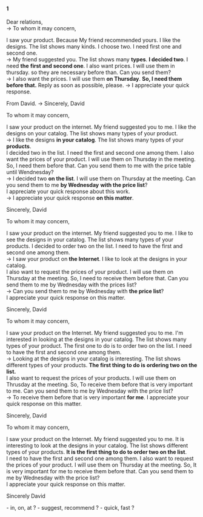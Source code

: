 #### 1
Dear relations,  
-> To whom it may concern, 
  
I saw your product. Because My friend recommended yours. I like the designs. The list shows many kinds. I choose two. I need first one and second one.  
-> My friend suggested you. The list shows many **types**. **I decided two**. I need **the** **first and second one**.
I also want prices. I will use them in thursday. so they are necessary before than. Can you send them?  
-> I also want the prices. I will use them **on Thursday**. **So, I need them before that.**
Reply as soon as possible, please.
-> I appreciate your quick response.
  
From David.
-> Sincerely, David
</hr>
To whom it may concern,  

I saw your product on the internet. My friend suggested you to me. I like the designs on your catalog. The list shows many types of your product.  
-> I like the designs **in your catalog**. The list shows many types of your **products**.  
I decided two in the list. I need the first and second one among them. I also want the prices of your product. I will use them on Thursday in the meeting. So, I need them before that. Can you send them to me with the price table until Wendnesday?  
-> I decided two **on the list**. I will use them on Thursday at the meeting. Can you send them to me **by Wednesday** **with the price list**?  
I appreciate your quick response about this work.  
-> I appreciate your quick response **on this matter**.

Sincerely, David
</hr>
To whom it may concern,  
  
I saw your product on the internet. My friend suggested you to me. I like to see the designs in your catalog. The list shows many types of your products. I decided to order two on the list. I need to have the first and second one among them.  
-> I saw your product on **the Internet**. I like to look at the designs in your catalog.  
I also want to request the prices of your product. I will use them on Thursday at the meeting. So, I need to receive them before that. Can you send them to me by Wednesday with the prices list?  
-> Can you send them to me by Wednesday with **the price list**?   
I appreciate your quick response on this matter.   
  
Sincerely, David
</hr>
To whom it may concern,  
  
I saw your product on the Internet. My friend suggested you to me. I'm interested in looking at the designs in your catalog. The list shows many types of your product. The first one to do is to order two on the list. I need to have the first and second one among them.  
-> Looking at the designs in your catalog is interesting. The list shows different types of your products. **The first thing to do is ordering two on the list.**   
I also want to request the prices of your products. I will use them on Thrusday at the meeting. So, To receive them before that is very important to me. Can you send them to me by Wednesday with the price list?  
-> To receive them before that is very important **for me**.
I appreciate your quick response on this matter.  
   
Sincerely, David
</hr>
To whom it may concern,  
  
I saw your product on the Internet. My friend suggested you to me. It is interesting to look at the designs in your catalog. The list shows different types of your products. **It is the first thing to do to order two on the list**.  
I need to have the first and second one among them. I also want to request the prices of your product. I will use them on Thursday at the meeting. So, It is very important for me to receive them before that. Can you send them to me by Wednesday with the price list?  
I appreciate your quick response on this matter.
  
Sincerely David
</hr>
- in, on, at ?  
- suggest, recommend ?  
- quick, fast ?  
